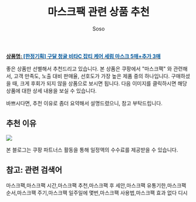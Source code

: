 ﻿---
layout: post
title:  "마스크팩 관련 상품 추천"
author: Soso
categories: [ 디지털/가전]
tags: [마스크팩,마스크팩 시간,마스크팩 추천,마스크팩 후 세안,마스크팩 유통기한,마스크팩 순서,마스크팩 주기,마스크팩 일주일에 몇번,마스크팩 사용법,마스크팩 효과 없다 디시]
image: https://ads-partners.coupang.com/image1/xIGDbbqnopOnD_osxAOR_ybKMvwOPNCewtY26oFaYZlkx5NqAgn_YYSWpJpFqeZ3rSlGfVaZROFYKC1r0jcX3AMJGsb56AbjK3WXZCVN8cagYZjvMxZuqk6SbPc3FN1vv_jzZ0UTxajRc1IAFxcNF8si6fMKAYicSj6Rw4CZClStv2kjD3-vErFtRmSeorSklIAaWtTso49qFoqz_Lu20OAevMF2AVJ6Wtzsf1CWFjNO2SRkaY_uTRCZhQVMA9-S6d9g6ycFpyFYJljzxiMc3Vo3p2RUew_HzPoZQAdqJiV7-w5n26fRv8aZ 
description: "쿠팡에서 마스크팩 관련 상품으로 가장 고객 선호도가 높은 제품 중 하나입니다."
---

<a href="https://link.coupang.com/re/AFFSDP?lptag=AF5673682&pageKey=7508464797&itemId=19668869684&vendorItemId=80742079111&traceid=V0-153-e326b9ecb7364084&clickBeacon=Kihz7b9AXEJ7swcvKjCIbCSa4mU1oQ8GbQm8p0yXE_i-kY3TPjWo9SPoin-ChoRsWNrKr2lK8aiA5imABiyv_VnbrR6hEk8FSxhUOU82MQqhuOHPVL6pyz96GeBA8rL2DoXgckrGNCAJabbqs45t-_zUHwVCviBRmki9PXW0_GF-1lDSCo5SuqveatljNrPyPRO7Pc1ragJu8fKLwpqr9KPWO9qzd54wCf9l7k5LLGQsmn5Re0pfm7o-NPRWStvJbahASgLwe2PJ0yUCEyS0dDMXbyTOloXY-p-RvDmyPkbONJEcEpI3Nc5ErfU_QlBUt1I890ipSXUQ7Kmsp5awaaWMfhBWhuJf_VulFaA4SYzkTU5QQsBnpoa-_pmLxswzImWZx7--gC34e6cSfqcVdPqlV37MJZY2YHTR3QenzgEyJT7k9M5iWn7L1-maeNNOqmuyrNPbCyzBWUXYVP7BSPiGru6SZFLZg51FUIkHzGk186EhDeuOixyNL4SCcRuf35o0ch74XGJp0COQZ__MbJcWbqVQzBnyvYL7CgjZQMviv9avE2_8DUx1uCQfXsKKnHZzAkxnMMmDBuCiX6v6ZY1ZQ0RNLRgi_jMuZeUgEvvGhxofJ0_8x8nxBhkl6G4VUAa01CDaQHzTqYhFMS5ANHaRjnX87jKBiZqyRhR2iamsDn05Go0iI4En-kAOWYdFoU0T_UJ_6VwrPFqXQzt_bhOD3JjECaicn3jHDWS6zyn--pm52GUx2SJPSIVzo5OsMYvnSIc25rHDaaHTpqRwePZSO2dpRxVa2ochmWAjIaQrdH3QiUQJK87ttB7R2p9O8T0y0bF_UIj2C_TcbWgz7notDy0HIVFxxk2cCq_jhK1th2DwWkDCHKz9KcPemqB6K4arMJIybVHNykA%3D&requestid=20240206144301310014451377&token=31850C%7CMIXED"><b>상품명: <font color='#01579B'>[한정기획] 구달 청귤 비타C 잡티 케어 세럼 마스크 5매+추가 3매</font></b></a>

좋은 상품만 선별해서 추천드리고 있습니다.
본 상품은 쿠팡에서 "마스크팩" 와 관련해서, 고객 만족도, 노출 대비 판매율, 선호도가 가장 높은 제품 중의 하나입니다.
구매하셨을 때, 크게 후회가 되지 않을 상품으로 보시면 됩니다. 
다음 이미지를 클릭하시면 해당 상품에 대한 상세 내용을 보실 수 있습니다.

바쁘시다면, 추천 이유로 좀더 요약해서 설명드렸으니, 참고 부탁드립니다.

## 추천 이유 

<a href="https://link.coupang.com/re/AFFSDP?lptag=AF5673682&pageKey=7508464797&itemId=19668869684&vendorItemId=80742079111&traceid=V0-153-e326b9ecb7364084&clickBeacon=Kihz7b9AXEJ7swcvKjCIbCSa4mU1oQ8GbQm8p0yXE_i-kY3TPjWo9SPoin-ChoRsWNrKr2lK8aiA5imABiyv_VnbrR6hEk8FSxhUOU82MQqhuOHPVL6pyz96GeBA8rL2DoXgckrGNCAJabbqs45t-_zUHwVCviBRmki9PXW0_GF-1lDSCo5SuqveatljNrPyPRO7Pc1ragJu8fKLwpqr9KPWO9qzd54wCf9l7k5LLGQsmn5Re0pfm7o-NPRWStvJbahASgLwe2PJ0yUCEyS0dDMXbyTOloXY-p-RvDmyPkbONJEcEpI3Nc5ErfU_QlBUt1I890ipSXUQ7Kmsp5awaaWMfhBWhuJf_VulFaA4SYzkTU5QQsBnpoa-_pmLxswzImWZx7--gC34e6cSfqcVdPqlV37MJZY2YHTR3QenzgEyJT7k9M5iWn7L1-maeNNOqmuyrNPbCyzBWUXYVP7BSPiGru6SZFLZg51FUIkHzGk186EhDeuOixyNL4SCcRuf35o0ch74XGJp0COQZ__MbJcWbqVQzBnyvYL7CgjZQMviv9avE2_8DUx1uCQfXsKKnHZzAkxnMMmDBuCiX6v6ZY1ZQ0RNLRgi_jMuZeUgEvvGhxofJ0_8x8nxBhkl6G4VUAa01CDaQHzTqYhFMS5ANHaRjnX87jKBiZqyRhR2iamsDn05Go0iI4En-kAOWYdFoU0T_UJ_6VwrPFqXQzt_bhOD3JjECaicn3jHDWS6zyn--pm52GUx2SJPSIVzo5OsMYvnSIc25rHDaaHTpqRwePZSO2dpRxVa2ochmWAjIaQrdH3QiUQJK87ttB7R2p9O8T0y0bF_UIj2C_TcbWgz7notDy0HIVFxxk2cCq_jhK1th2DwWkDCHKz9KcPemqB6K4arMJIybVHNykA%3D&requestid=20240206144301310014451377&token=31850C%7CMIXED"><img src="http://image1.coupangcdn.com/image/vendor_inventory/c90a/1e0eaa2748d9ae92df0610c403b67c8cedd3e95cb34d8f3f2acacc752bfb.jpg"></a> 

본 블로그는 쿠팡 파트너스 활동을 통해 일정액의 수수료를 제공받을 수 있습니다.

## 참고: 관련 검색어    
마스크팩,마스크팩 시간,마스크팩 추천,마스크팩 후 세안,마스크팩 유통기한,마스크팩 순서,마스크팩 주기,마스크팩 일주일에 몇번,마스크팩 사용법,마스크팩 효과 없다 디시